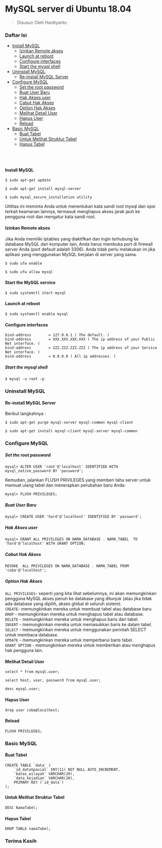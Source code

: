 # MySQL server di Ubuntu 18.04
> Disusun Oleh Hardiyanto

### Daftar Isi
* [Install MySQL](#install-mysql)
    * [Izinkan Remote akses](#izinkan-remote-akses)
    * [Launch at reboot](#launch-at-reboot)
    * [Configure interfaces](#configure-interfaces)
    * [Start the mysql shell](#start-the-mysql-shell)
* [Uninstall MySQL](#uninstall-mysql)
    * [Re-install MySQL Server](#re-install-mysql-server)
* [Configure MySQL](#configure-mysql)
    * [Set the root password](#set-the-root-password)
    * [Buat User Baru](#buat-user-baru)
    * [Hak Akses user](#hak-aksesuser)
    * [Cabut Hak Akses](#cabut-hak-akses)
    * [Option Hak Akses](#option-hak-akses)
    * [Melihat Detail User](#melihat-detail-user)
    * [Hapus User](#hapus-user)
    * [Reload](#reload)
* [Basic MySQL](#basic-mysql)
    * [Buat Tabel](#buat-tabel)
    * [Untuk Melihat Struktur Tabel](#untuk-meliha-struktur-tabel)
    * [Hapus Tabel](#hapus-tabel)
    
<br>
<br>


#### Install MySQL 
```
$ sudo apt-get update
```
```
$ sudo apt-get install mysql-server
```
```
$ sudo mysql_secure_installation utility
```
Utilitas ini meminta Anda untuk menentukan kata sandi root mysql dan opsi terkait keamanan lainnya, termasuk menghapus akses jarak jauh ke pengguna root dan mengatur kata sandi root.


#### Izinkan Remote akses
Jika Anda memiliki iptables yang diaktifkan dan ingin terhubung ke database MySQL dari komputer lain, Anda harus membuka port di firewall server Anda (port default adalah 3306). Anda tidak perlu melakukan ini jika aplikasi yang menggunakan MySQL berjalan di server yang sama.
```
$ sudo ufw enable
```
```
$ sudo ufw allow mysql
```
#### Start the MySQL service
```
$ sudo systemctl start mysql
```

#### Launch at reboot
```
$ sudo systemctl enable mysql
```

#### Configure interfaces
```
bind-address		= 127.0.0.1 ( The default. )
bind-address		= XXX.XXX.XXX.XXX ( The ip address of your Public Net interface. )
bind-address		= ZZZ.ZZZ.ZZZ.ZZZ ( The ip address of your Service Net interface. )
bind-address		= 0.0.0.0 ( All ip addresses. )
```

##### Start the mysql shell
```
$ mysql -u root -p
```

### Uninstall MySQL

#### Re-install MySQL Server
Berikut langkahnya : <br>

``` 
$ sudo apt-get purge mysql-server mysql-common mysql-client 
```
``` 
$ sudo apt-get install mysql-client mysql-server mysql-common
````

### Configure MySQL

##### Set the root password
```
mysql> ALTER USER 'root'@'localhost' IDENTIFIED WITH mysql_native_password BY 'password';
```
Kemudian, jalankan FLUSH PRIVILEGES yang memberi tahu server untuk memuat ulang tabel dan menerapkan perubahan baru Anda:
```
mysql> FLUSH PRIVILEGES;
```

##### Buat User Baru 
```
mysql> CREATE USER 'hard'@'localhost' IDENTIFIED BY 'password';
```


##### Hak Akses user

```
mysql> GRANT ALL PRIVILEGES ON NAMA_DATABASE . NAMA_TABEL  TO 'hard'@'localhost' WITH GRANT OPTION;
```

##### Cabut Hak Akses
```
REVOKE  ALL PRIVILEGES ON NAMA_DATABASE . NAMA_TABEL FROM 'coba'@'localhost';
```

##### Option Hak Akses

```ALL PRIVILEGES```- seperti yang kita lihat sebelumnya, ini akan memungkinkan pengguna MySQL akses penuh ke database yang ditunjuk (atau jika tidak ada database yang dipilih, akses global di seluruh sistem).<br>
```CREATE```- memungkinkan mereka untuk membuat tabel atau database baru.<br>
```DROP``` - memungkinkan mereka untuk menghapus tabel atau database.<br>
```DELETE``` - memungkinkan mereka untuk menghapus baris dari tabel.<br>
```INSERT``` - memungkinkan mereka untuk memasukkan baris ke dalam tabel.<br>
```SELECT``` - memungkinkan mereka untuk menggunakan perintah SELECT untuk membaca database.<br>
```UPDATE``` - memungkinkan mereka untuk memperbarui baris tabel.<br>
```GRANT OPTION``` - memungkinkan mereka untuk memberikan atau menghapus hak pengguna lain.<br>

#### Melihat Detail User
```
select * from mysql.user;
```
```
select host, user, password from mysql.user;
```
```
desc mysql.user;
```

#### Hapus User
```
drop user coba@localhost;
```

#### Reload
```
FLUSH PRIVILEGES;
```

### Basic MySQL

#### Buat Tabel
```
CREATE TABLE `data` (
	`id_dataSpasial` INT(11) NOT NULL AUTO_INCREMENT,
	`batas_wilayah` VARCHAR(20),
	`data_kejadian` VARCHAR(20),
	PRIMARY KEY (`id_data`)
);
```
#### Untuk Melihat Struktur Tabel
```
DESC NamaTabel;
```

#### Hapus Tabel
```
DROP TABLE namaTabel;
```
### Terima Kasih
